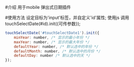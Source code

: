 #介绍
用于mobile 弹出式日期插件

#使用方法
设定目标为'input'标签，并自定义'id'属性;
使用js 调用 touchSelectDate(#id).init({可传参数});

```javascript
touchSelectDate('#touchSelectDate1').init({
	minYear: number, /* 显示的最小年份 */
    maxYear: number, /* 显示的最大年份 */
    defaultYear: number, /* 默认选中的年份 */
    defaultMonth: number, /* 默认选中的月份 */
    defaultDay: number /* 默认选中的天 */
});
```


